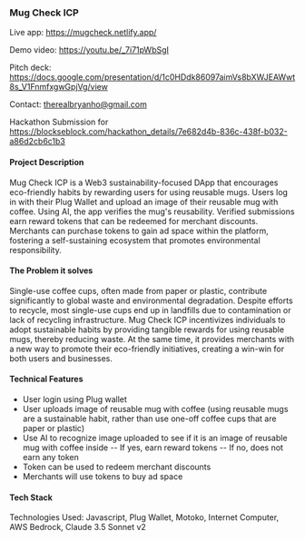 
### Mug Check ICP 

Live app: https://mugcheck.netlify.app/

Demo video: https://youtu.be/_7i71pWbSgI

Pitch deck: https://docs.google.com/presentation/d/1c0HDdk86097aimVs8bXWJEAWwt8s_V1FnmfxgwGpjVg/view

Contact: therealbryanho@gmail.com

Hackathon Submission for https://blockseblock.com/hackathon_details/7e682d4b-836c-438f-b032-a86d2cb6c1b3

#### Project Description

Mug Check ICP is a Web3 sustainability-focused DApp that encourages eco-friendly habits by rewarding users for using reusable mugs. Users log in with their Plug Wallet and upload an image of their reusable mug with coffee. Using AI, the app verifies the mug's reusability. Verified submissions earn reward tokens that can be redeemed for merchant discounts. Merchants can purchase tokens to gain ad space within the platform, fostering a self-sustaining ecosystem that promotes environmental responsibility.

#### The Problem it solves

Single-use coffee cups, often made from paper or plastic, contribute significantly to global waste and environmental degradation. Despite efforts to recycle, most single-use cups end up in landfills due to contamination or lack of recycling infrastructure. Mug Check ICP incentivizes individuals to adopt sustainable habits by providing tangible rewards for using reusable mugs, thereby reducing waste. At the same time, it provides merchants with a new way to promote their eco-friendly initiatives, creating a win-win for both users and businesses.

#### Technical Features

 - User login using Plug wallet
 - User uploads image of reusable mug with coffee (using reusable mugs are a sustainable habit, rather than use one-off coffee cups that are paper or plastic)
 - Use ⁠AI to recognize image uploaded to see if it is an image of reusable mug with coffee inside
-- If yes, earn reward tokens
-- If no, does not earn any token
 - ⁠Token can be used to redeem merchant discounts
 - Merchants will use tokens to buy ad space

#### Tech Stack

Technologies Used: Javascript, Plug Wallet, Motoko, Internet Computer, AWS Bedrock, Claude 3.5 Sonnet v2
